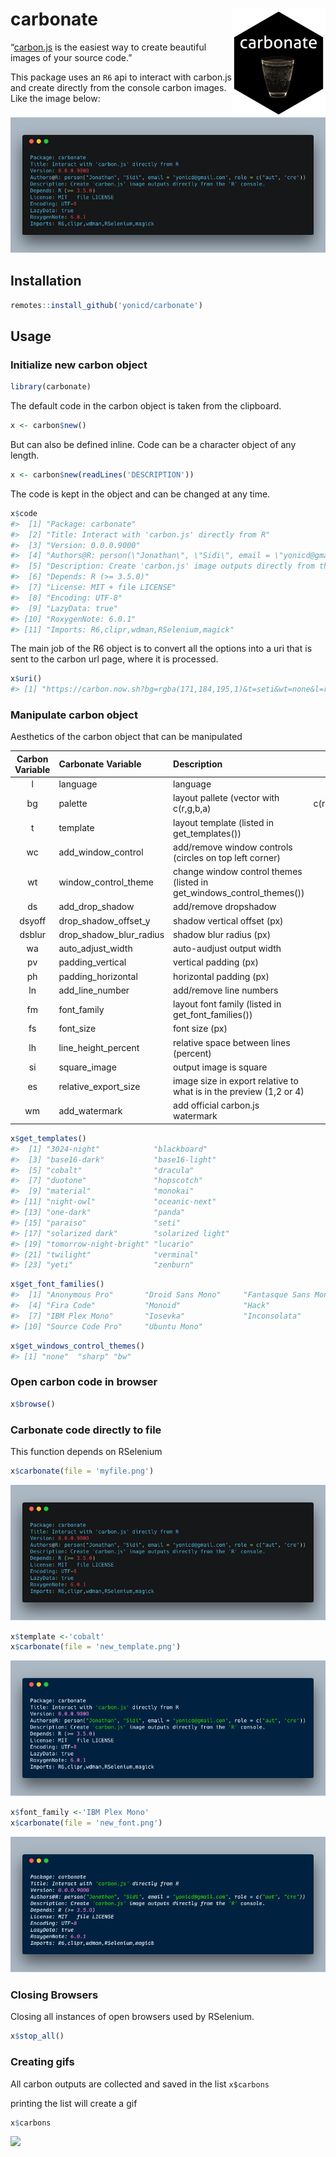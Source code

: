 
<!-- README.md is generated from README.Rmd. Please edit that file -->

# carbonate <img src="inst/figures/hex_black_small.png" align="right" />

“[carbon.js](https://carbon.now.sh/about) is the easiest way to create
beautiful images of your source code.”

This package uses an `R6` api to interact with carbon.js and create
directly from the console carbon images. Like the image below:

![](tools/readme/README-unnamed-chunk-12-1.png)

## Installation

``` r
remotes::install_github('yonicd/carbonate')
```

## Usage

### Initialize new carbon object

``` r
library(carbonate)
```

The default code in the carbon object is taken from the clipboard.

``` r
x <- carbon$new()
```

But can also be defined inline. Code can be a character object of any
length.

``` r
x <- carbon$new(readLines('DESCRIPTION'))
```

The code is kept in the object and can be changed at any time.

``` r
x$code
#>  [1] "Package: carbonate"                                                                                 
#>  [2] "Title: Interact with 'carbon.js' directly from R"                                                   
#>  [3] "Version: 0.0.0.9000"                                                                                
#>  [4] "Authors@R: person(\"Jonathan\", \"Sidi\", email = \"yonicd@gmail.com\", role = c(\"aut\", \"cre\"))"
#>  [5] "Description: Create 'carbon.js' image outputs directly from the 'R' console."                       
#>  [6] "Depends: R (>= 3.5.0)"                                                                              
#>  [7] "License: MIT + file LICENSE"                                                                        
#>  [8] "Encoding: UTF-8"                                                                                    
#>  [9] "LazyData: true"                                                                                     
#> [10] "RoxygenNote: 6.0.1"                                                                                 
#> [11] "Imports: R6,clipr,wdman,RSelenium,magick"
```

The main job of the R6 object is to convert all the options into a uri
that is sent to the carbon url page, where it is processed.

``` r
x$uri()
#> [1] "https://carbon.now.sh?bg=rgba(171,184,195,1)&t=seti&wt=none&l=r&ds=true&dsyoff=20px&dsblur=68px&wc=true&wa=true&pv=48px&ph=32px&ln=false&fm=Hack&fs=14px&lh=133%25&si=false&es=1x&wm=false&code=Package%253A%2520carbonate%250ATitle%253A%2520Interact%2520with%2520'carbon.js'%2520directly%2520from%2520R%250AVersion%253A%25200.0.0.9000%250AAuthors@R%253A%2520person(%2522Jonathan%2522,%2520%2522Sidi%2522,%2520email%2520%253D%2520%2522yonicd@gmail.com%2522,%2520role%2520%253D%2520c(%2522aut%2522,%2520%2522cre%2522))%250ADescription%253A%2520Create%2520'carbon.js'%2520image%2520outputs%2520directly%2520from%2520the%2520'R'%2520console.%250ADepends%253A%2520R%2520(%253E%253D%25203.5.0)%250ALicense%253A%2520MIT%2520+%2520file%2520LICENSE%250AEncoding%253A%2520UTF-8%250ALazyData%253A%2520true%250ARoxygenNote%253A%25206.0.1%250AImports%253A%2520R6,clipr,wdman,RSelenium,magick"
```

### Manipulate carbon object

Aesthetics of the carbon object that can be
manipulated

| Carbon Variable | Carbonate Variable         | Description                                                              |         Default          |
| :-------------: | :------------------------- | :----------------------------------------------------------------------- | :----------------------: |
|        l        | language                   | language                                                                 |            r             |
|       bg        | palette                    | layout pallete (vector with c(r,g,b,a)                                   | c(r=171,g=184,b=195,a=1) |
|        t        | template                   | layout template (listed in get\_templates())                             |          ‘seti’          |
|       wc        | add\_window\_control       | add/remove window controls (circles on top left corner)                  |           TRUE           |
|       wt        | window\_control\_theme     | change window control themes (listed in get\_windows\_control\_themes()) |          ‘none’          |
|       ds        | add\_drop\_shadow          | add/remove dropshadow                                                    |           TRUE           |
|     dsyoff      | drop\_shadow\_offset\_y    | shadow vertical offset (px)                                              |            20            |
|     dsblur      | drop\_shadow\_blur\_radius | shadow blur radius (px)                                                  |            68            |
|       wa        | auto\_adjust\_width        | auto-audjust output width                                                |           TRUE           |
|       pv        | padding\_vertical          | vertical padding (px)                                                    |            48            |
|       ph        | padding\_horizontal        | horizontal padding (px)                                                  |            32            |
|       ln        | add\_line\_number          | add/remove line numbers                                                  |          FALSE           |
|       fm        | font\_family               | layout font family (listed in get\_font\_families())                     |          ‘Hack’          |
|       fs        | font\_size                 | font size (px)                                                           |            14            |
|       lh        | line\_height\_percent      | relative space between lines (percent)                                   |           133            |
|       si        | square\_image              | output image is square                                                   |          FALSE           |
|       es        | relative\_export\_size     | image size in export relative to what is in the preview (1,2 or 4)       |            1             |
|       wm        | add\_watermark             | add official carbon.js watermark                                         |          FALSE           |

``` r
x$get_templates()
#>  [1] "3024-night"            "blackboard"           
#>  [3] "base16-dark"           "base16-light"         
#>  [5] "cobalt"                "dracula"              
#>  [7] "duotone"               "hopscotch"            
#>  [9] "material"              "monokai"              
#> [11] "night-owl"             "oceanic-next"         
#> [13] "one-dark"              "panda"                
#> [15] "paraiso"               "seti"                 
#> [17] "solarized dark"        "solarized light"      
#> [19] "tomorrow-night-bright" "lucario"              
#> [21] "twilight"              "verminal"             
#> [23] "yeti"                  "zenburn"
```

``` r
x$get_font_families()
#>  [1] "Anonymous Pro"       "Droid Sans Mono"     "Fantasque Sans Mono"
#>  [4] "Fira Code"           "Monoid"              "Hack"               
#>  [7] "IBM Plex Mono"       "Iosevka"             "Inconsolata"        
#> [10] "Source Code Pro"     "Ubuntu Mono"
```

``` r
x$get_windows_control_themes()
#> [1] "none"  "sharp" "bw"
```

### Open carbon code in browser

``` r
x$browse()
```

### Carbonate code directly to file

This function depends on RSelenium

``` r
x$carbonate(file = 'myfile.png')
```

![](tools/readme/README-unnamed-chunk-12-1.png)

``` r
x$template <-'cobalt'
x$carbonate(file = 'new_template.png')
```

![](tools/readme/README-unnamed-chunk-13-1.png)

``` r
x$font_family <-'IBM Plex Mono'
x$carbonate(file = 'new_font.png')
```

![](tools/readme/README-unnamed-chunk-14-1.png)

### Closing Browsers

Closing all instances of open browsers used by RSelenium.

``` r
x$stop_all()
```

### Creating gifs

All carbon outputs are collected and saved in the list `x$carbons`

printing the list will create a
gif

``` r
x$carbons
```

![](https://raw.githubusercontent.com/yonicd/carbonate/master/misc/preview.gif)
